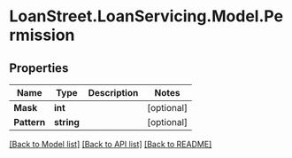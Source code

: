 # LoanStreet.LoanServicing.Model.Permission
## Properties

Name | Type | Description | Notes
------------ | ------------- | ------------- | -------------
**Mask** | **int** |  | [optional] 
**Pattern** | **string** |  | [optional] 

[[Back to Model list]](../README.md#documentation-for-models) [[Back to API list]](../README.md#documentation-for-api-endpoints) [[Back to README]](../README.md)

